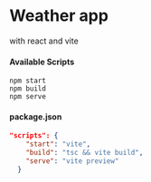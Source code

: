 # Weather app

with react and vite

#### Available Scripts

```node
npm start
npm build
npm serve
```

#### package.json

```json
"scripts": {
    "start": "vite",
    "build": "tsc && vite build",
    "serve": "vite preview"
  }
```
